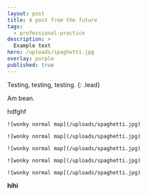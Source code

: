```yaml
---
layout: post
title: A post from the future
tags:
  - professional-practice
description: >
  Example text
hero: /uploads/spaghetti.jpg
overlay: purple
published: true
---
```

Testing, testing, testing. 
{: .lead}

Am bean.
<!--break-->

hdfghf
```
![wonky normal map](/uploads/spaghetti.jpg)

![wonky normal map](/uploads/spaghetti.jpg)

![wonky normal map](/uploads/spaghetti.jpg)

![wonky normal map](/uploads/spaghetti.jpg)

![wonky normal map](/uploads/spaghetti.jpg)
```
**hihi**